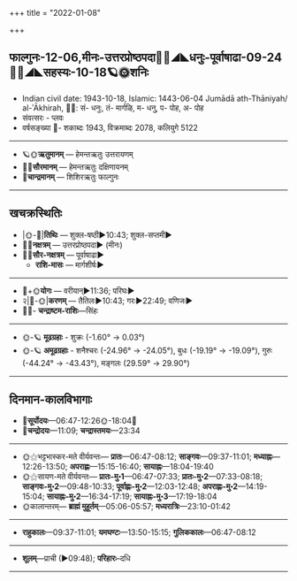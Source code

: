 +++
title = "2022-01-08"

+++
## फाल्गुनः-12-06,मीनः-उत्तरप्रोष्ठपदा🌛🌌◢◣धनुः-पूर्वाषाढा-09-24🌌🌞◢◣सहस्यः-10-18🪐🌞शनिः
- Indian civil date: 1943-10-18, Islamic: 1443-06-04 Jumādā ath-Thāniyah/ al-ʾĀkhirah, 🌌🌞: सं- धनुः, तं- मार्गऴि, म- धनु, प- पोह, अ- पोह
- संवत्सरः - प्लवः
- वर्षसङ्ख्या 🌛- शकाब्दः 1943, विक्रमाब्दः 2078, कलियुगे 5122
___________________
- 🪐🌞**ऋतुमानम्** — हेमन्तऋतुः उत्तरायणम्
- 🌌🌞**सौरमानम्** — हेमन्तऋतुः दक्षिणायनम्
- 🌛**चान्द्रमानम्** — शिशिरऋतुः फाल्गुनः
___________________


## खचक्रस्थितिः
- |🌞-🌛|**तिथिः** — शुक्ल-षष्ठी►10:43; शुक्ल-सप्तमी►  
- 🌌🌛**नक्षत्रम्** — उत्तरप्रोष्ठपदा► (मीनः)  
- 🌌🌞**सौर-नक्षत्रम्** — पूर्वाषाढा►  
  - **राशि-मासः** — मार्गशीर्षः► 
___________________
- 🌛+🌞**योगः** — वरीयान्►11:36; परिघः►  
- २|🌛-🌞|**करणम्** — तैतिलः►10:43; गरः►22:49; वणिजः►  
- 🌌🌛- **चन्द्राष्टम-राशिः**—सिंहः  
___________________
- 🌞-🪐 **मूढग्रहाः** - शुक्रः (-1.60° → 0.03°)
- 🌞-🪐 **अमूढग्रहाः** - शनैश्चरः (-24.96° → -24.05°), बुधः (-19.19° → -19.09°), गुरुः (-44.24° → -43.43°), मङ्गलः (29.59° → 29.90°)
___________________


## दिनमान-कालविभागाः
- 🌅**सूर्योदयः**—06:47-12:26🌞️-18:04🌇  
- 🌛**चन्द्रोदयः**—11:09; **चन्द्रास्तमयः**—23:34  
___________________
- 🌞⚝भट्टभास्कर-मते वीर्यवन्तः— **प्रातः**—06:47-08:12; **साङ्गवः**—09:37-11:01; **मध्याह्नः**—12:26-13:50; **अपराह्णः**—15:15-16:40; **सायाह्नः**—18:04-19:40  
- 🌞⚝सायण-मते वीर्यवन्तः— **प्रातः-मु॰1**—06:47-07:33; **प्रातः-मु॰2**—07:33-08:18; **साङ्गवः-मु॰2**—09:48-10:33; **पूर्वाह्णः-मु॰2**—12:03-12:48; **अपराह्णः-मु॰2**—14:19-15:04; **सायाह्नः-मु॰2**—16:34-17:19; **सायाह्नः-मु॰3**—17:19-18:04  
- 🌞कालान्तरम्— **ब्राह्मं मुहूर्तम्**—05:06-05:57; **मध्यरात्रिः**—23:10-01:42  
___________________
- **राहुकालः**—09:37-11:01; **यमघण्टः**—13:50-15:15; **गुलिककालः**—06:47-08:12  
___________________
- **शूलम्**—प्राची (►09:48); **परिहारः**–दधि  
___________________
